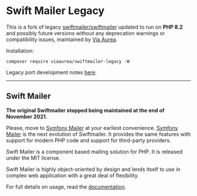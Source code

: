 # Swift Mailer Legacy

This is a fork of legacy [swiftmailer/swiftmailer](https://github.com/swiftmailer/swiftmailer)
updated to run on **PHP 8.2** and possibly future versions
without any deprecation warnings or compatibility issues,
maintained by [Via Aurea](https://www.viaaurea.cz).

Installation:
```
composer require viaaurea/swiftmailer-legacy -W
```


Legacy port development notes [here](port.md).


---


## Swift Mailer


**The original Swiftmailer stopped being maintained at the end of November 2021.**

Please, move to [Symfony Mailer](https://symfony.com/doc/current/mailer.html) at your earliest convenience.
[Symfony Mailer](https://symfony.com/doc/current/mailer.html) is the next evolution of Swiftmailer.
It provides the same features with support for modern PHP code and support for third-party providers.

Swift Mailer is a component based mailing solution for PHP.
It is released under the MIT license.

Swift Mailer is highly object-oriented by design and lends itself
to use in complex web application with a great deal of flexibility.

For full details on usage, read the [documentation](https://swiftmailer.symfony.com/docs/introduction.html).

